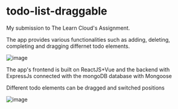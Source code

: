 # todo-list-draggable
My submission to The Learn Cloud's Assignment.

The app provides various functionalities such as adding, deleting, completing and dragging differnet todo elements.


 ![image](https://github.com/Abhijay19/todo-list-draggable/assets/127417011/7afc1d5a-2190-4e2e-8358-ed69ba51e76d)


The app's frontend is built on ReactJS+Vue and the backend with ExpressJs connected with the mongoDB database with Mongoose


Different todo elements can be dragged and switched positions


![image](https://github.com/Abhijay19/todo-list-draggable/assets/127417011/f9b61138-e0d8-45f9-842b-dc8eb6172b9e)

